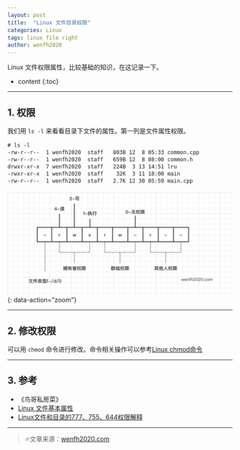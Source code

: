 ```yaml
---
layout: post
title:  "Linux 文件目录权限"
categories: Linux
tags: linux file right
author: wenfh2020
---
```


Linux 文件权限属性，比较基础的知识，在这记录一下。



* content
{:toc}

---

## 1. 权限

我们用 `ls -l` 来看看目录下文件的属性。第一列是文件属性权限。

```shell
# ls -l
-rw-r--r--  1 wenfh2020  staff   803B 12  8 05:33 common.cpp
-rw-r--r--  1 wenfh2020  staff   659B 12  8 08:00 common.h
drwxr-xr-x  7 wenfh2020  staff   224B  3 13 14:51 lru
-rwxr-xr-x  1 wenfh2020  staff    32K  3 11 18:00 main
-rw-r--r--  1 wenfh2020  staff   2.7K 12 30 05:59 main.cpp
```

![linux 权限属性](/images/2020-03-17-11-00-14.png){: data-action="zoom"}

---

## 2. 修改权限

可以用 `chmod` 命令进行修改。命令相关操作可以参考[Linux chmod命令](https://www.runoob.com/linux/linux-comm-chmod.html)

---

## 3. 参考

* 《鸟哥私房菜》
* [Linux 文件基本属性](https://www.runoob.com/linux/linux-file-attr-permission.html)
* [Linux文件和目录的777、755、644权限解释](https://www.cnblogs.com/ccw869476711/p/9213398.html)

---

> 🔥文章来源：[wenfh2020.com](https://wenfh2020.com/)
